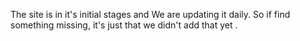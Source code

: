 The site is in it's initial stages and We are updating it daily. 
So if find something missing, it's just that we didn't add that yet . 

